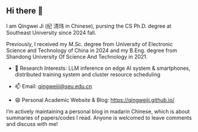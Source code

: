 ## Hi there 👋

I am Qingwei Ji (纪 清玮 in Chinese), pursing the CS Ph.D. degree at Southeast University since 2024 fall.  

Previously, I received my M.Sc. degree from University of Electronic Science and Technology of China in 2024 and my B.Eng. degree from Shandong University Of Science And Technology in 2021.

- 🔭 Research Interests: LLM inference on edge AI system & smartphones, distributed training system and cluster resource scheduling
  
- 📫 Email: qingweiji@seu.edu.cn
  
- 😄 Personal Academic Website & Blog: https://qingweiji.github.io/

I’m actively maintaining a personal blog in madarin Chinese, which is about summaries of papers/codes I read. Anyone is welcomed to leave comments and discuss with me!

